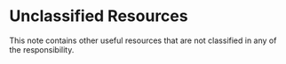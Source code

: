 # Unclassified Resources

This note contains other useful resources that are not classified in any of the responsibility.
